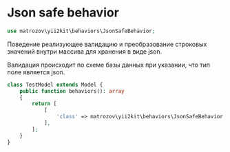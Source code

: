 # Json safe behavior

```php
use matrozov\yii2kit\behaviors\JsonSafeBehavior;
```

Поведение реализующее валидацию и преобразование строковых значений внутри массива
для хранения в виде json.

Валидация происходит по схеме базы данных при указании, что тип поле является json.

```php
class TestModel extends Model {
    public function behaviors(): array
    {
        return [
            [
                'class' => matrozov\yii2kit\behaviors\JsonSafeBehavior::class,
            ],
        ];       
    }
}
```

